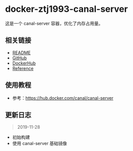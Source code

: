 # docker-ztj1993-canal-server

这是一个 canal-server 容器，优化了内存占用量。

## 相关链接
- [README](https://github.com/ztj1993/dockerfiles/blob/master/canal-server/README.md)
- [GitHub](https://github.com/ztj1993/dockerfiles/tree/master/canal-server)
- [DockerHub](https://hub.docker.com/r/ztj1993/image)
- [Reference](https://hub.docker.com/_/canal-server)

## 使用教程
- 参考：https://hub.docker.com/canal/canal-server

## 更新日志

> 2019-11-28

- 初始构建
- 使用 canal-server 基础镜像
